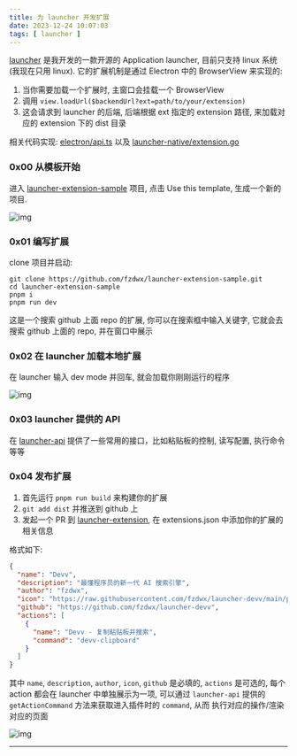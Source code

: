 ```yaml
---
title: 为 launcher 开发扩展
date: 2023-12-24 10:07:03
tags: [ launcher ]
---
```


[launcher](https://github.com/fzdwx/launcher) 是我开发的一款开源的 Application launcher, 目前只支持 linux 系统(我现在只用
linux). 它的扩展机制是通过 Electron 中的 BrowserView 来实现的:

1. 当你需要加载一个扩展时, 主窗口会挂载一个 BrowserView
2. 调用 `view.loadUrl($backendUrl?ext=path/to/your/extension)`
3. 这会请求到 launcher 的后端, 后端根据 ext 指定的 extension 路径, 来加载对应的 extension 下的 dist 目录

相关代码实现: [electron/api.ts](https://github.com/fzdwx/launcher/blob/e40d4422c9c8bdbe177dc5664f24a33970dcc148/electron/api.ts#L43)
以及 [launcher-native/extension.go](https://github.com/fzdwx/launcher/blob/fee466993f89a7027955bee4b64a751abb6705cd/launcher-native/extension.go#L11)

### 0x00 从模板开始

进入 [launcher-extension-sample](https://github.com/fzdwx/launcher-extension-sample) 项目, 点击 Use this template,
生成一个新的项目.

![img](/images/img_16.png)

### 0x01 编写扩展

clone 项目并启动:

```shell
git clone https://github.com/fzdwx/launcher-extension-sample.git
cd launcher-extension-sample
pnpm i
pnpm run dev
```

这是一个搜索 github 上面 repo 的扩展, 你可以在搜索框中输入关键字, 它就会去搜索 github 上面的 repo, 并在窗口中展示

### 0x02 在 launcher 加载本地扩展

在 launcher 输入 dev mode 并回车, 就会加载你刚刚运行的程序

![img](/images/img_17.png)

### 0x03 launcher 提供的 API

在 [launcher-api](https://github.com/fzdwx/launcher-api) 提供了一些常用的接口，比如粘贴板的控制, 读写配置, 执行命令等等

### 0x04 发布扩展

1. 首先运行 `pnpm run build` 来构建你的扩展
2. `git add dist` 并推送到 github 上
3. 发起一个 PR 到 [launcher-extension](https://github.com/fzdwx/launcher-extension), 在 extensions.json 中添加你的扩展的相关信息

格式如下:

```json
{
  "name": "Devv",
  "description": "最懂程序员的新一代 AI 搜索引擎",
  "author": "fzdwx",
  "icon": "https://raw.githubusercontent.com/fzdwx/launcher-devv/main/public/logo.png",
  "github": "https://github.com/fzdwx/launcher-devv",
  "actions": [
    {
      "name": "Devv - 复制粘贴板并搜索",
      "command": "devv-clipboard"
    }
  ]
}
```

其中 `name`, `description`, `author`, `icon`, `github` 是必填的,
`actions` 是可选的, 每个 action 都会在 launcher 中单独展示为一项, 可以通过 `launcher-api`
提供的 `getActionCommand` 方法来获取进入插件时的 `command`, 从而 执行对应的操作/渲染对应的页面

![img](/images/img_18.png)


---
